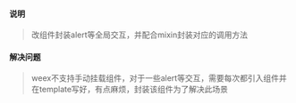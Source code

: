 
#### 说明
> 改组件封装alert等全局交互，并配合mixin封装对应的调用方法

#### 解决问题
> weex不支持手动挂载组件，对于一些alert等交互，需要每次都引入组件并在template写好，有点麻烦，封装该组件为了解决此场景